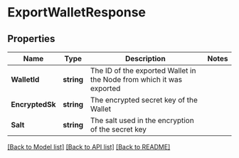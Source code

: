 # ExportWalletResponse

## Properties
Name | Type | Description | Notes
------------ | ------------- | ------------- | -------------
**WalletId** | **string** | The ID of the exported Wallet in the Node from which it was exported | 
**EncryptedSk** | **string** | The encrypted secret key of the Wallet | 
**Salt** | **string** | The salt used in the encryption of the secret key | 

[[Back to Model list]](../README.md#documentation-for-models) [[Back to API list]](../README.md#documentation-for-api-endpoints) [[Back to README]](../README.md)


